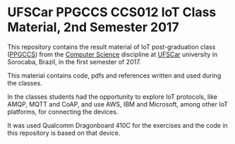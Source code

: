 # UFSCar PPGCCS CCS012 IoT Class Material, 2nd Semester 2017  

This repository contains the result material of IoT post-graduation class ([PPGCCS](http://www.ppgccs.net)) from the
[Computer Science](http://www.ppgccs.net) discipline at [UFSCar](http://www.ufscar.br) university in Sorocaba, Brazil, in the first semester of 2017.

This material contains code, pdfs and references written and used during the classes.

In the classes students had the opportunity to explore IoT protocols, like AMQP, MQTT and CoAP, and use
AWS, IBM and Microsoft, among other IoT platforms, for connecting the devices.

It was used Qualcomm Dragonboard 410C for the exercises and the code in this repository
is based on that device.
